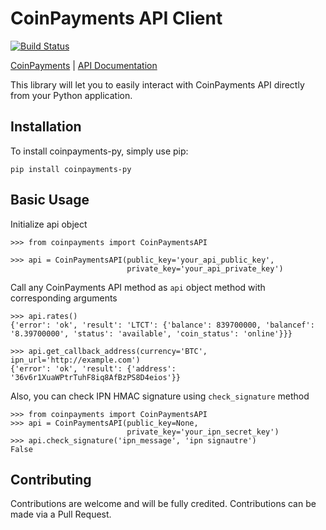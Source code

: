 # CoinPayments API Client
[![Build Status](https://travis-ci.org/OnGridSystems/coinpayments-py.svg?branch=master)](https://travis-ci.org/OnGridSystems/coinpayments-py)

[CoinPayments](https://www.coinpayments.net) | [API Documentation](https://www.coinpayments.net/merchant-tools-api)

This library will let you to easily interact with CoinPayments API directly from your Python application.

## Installation

To install coinpayments-py, simply use pip:

```
pip install coinpayments-py
```

## Basic Usage

Initialize api object

```
>>> from coinpayments import CoinPaymentsAPI

>>> api = CoinPaymentsAPI(public_key='your_api_public_key',
                          private_key='your_api_private_key')
```

Call any CoinPayments API method as `api` object method with corresponding arguments
```
>>> api.rates()
{'error': 'ok', 'result': 'LTCT': {'balance': 839700000, 'balancef': '8.39700000', 'status': 'available', 'coin_status': 'online'}}}

>>> api.get_callback_address(currency='BTC', ipn_url='http://example.com')
{'error': 'ok', 'result': {'address': '36v6r1XuaWPtrTuhF8iq8AfBzPS8D4eios'}}
```

Also, you can check IPN HMAC signature using `check_signature` method
```
>>> from coinpayments import CoinPaymentsAPI
>>> api = CoinPaymentsAPI(public_key=None,
                          private_key='your_ipn_secret_key')
>>> api.check_signature('ipn_message', 'ipn signautre')
False
```

## Contributing

Contributions are welcome and will be fully credited.
Contributions can be made via a Pull Request.
